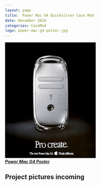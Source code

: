 ```yaml
---
layout: page
title:  Power Mac G4 Quicksilver Case Mod
date: December 2016
categories: CaseMod
logo: power-mac-g4-poster.jpg
---
```


**_![Power Mac G4 Poster](/assets/power-mac-g4-poster.jpg)  
[Power Mac G4 Poster](/assets/power-mac-g4-poster.jpg)_**

## Project pictures incoming
